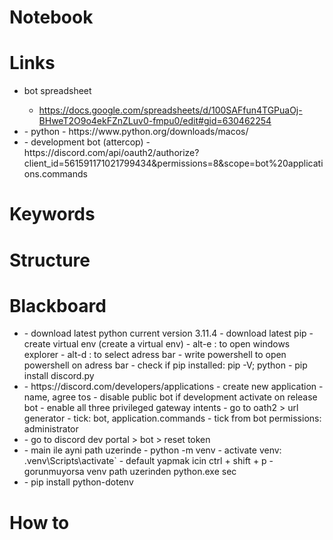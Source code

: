 # Notebook

# Links
- bot spreadsheet
    - https://docs.google.com/spreadsheets/d/100SAFfun4TGPuaOj-BHweT2O9o4ekFZnZLuv0-fmpu0/edit#gid=630462254

- <downloads>
    - python
        - https://www.python.org/downloads/macos/

- <bot invitation links>
    - development bot (attercop)
        - https://discord.com/api/oauth2/authorize?client_id=561591171021799434&permissions=8&scope=bot%20applications.commands

# Keywords

# Structure

# Blackboard
- <how to install discord.py>
    - download latest python current version 3.11.4 
    - download latest pip
    - create virtual env (create a virtual env)
    - alt-e : to open windows explorer
    - alt-d : to select adress bar
    - write powershell to open powershell on adress bar
    - check if pip installed: pip -V; python
    - pip install discord.py


- <how to create discord bot from discord interface>
    - https://discord.com/developers/applications
    - create new application
    - name, agree tos
    - disable public bot if development activate on release bot
    - enable all three privileged gateway intents
    - go to oath2 > url generator
        - tick: bot, application.commands
        - tick from bot permissions: administrator

- <how to get token>
    - go to discord dev portal > bot > reset token

- <create a virtual environment>
    - main ile ayni path uzerinde
        - python -m venv <name of the virtual env (ex. .venv)>
    - activate venv: .venv\Scripts\activate`
    - default yapmak icin ctrl + shift + p 
        - gorunmuyorsa venv path uzerinden python.exe sec

- <download environment variables package>
    - pip install python-dotenv



# How to

